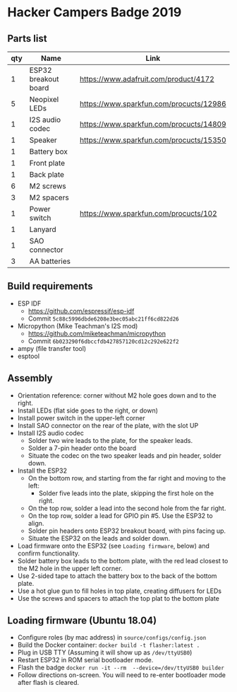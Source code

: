 # Hacker Campers Badge 2019

## Parts list

| qty | Name                 | Link                                        |
|-----|----------------------|---------------------------------------------|
| 1   | ESP32 breakout board | https://www.adafruit.com/product/4172       |
| 5   | Neopixel LEDs        | https://www.sparkfun.com/procucts/12986     |
| 1   | I2S audio codec      | https://www.sparkfun.com/procucts/14809     |
| 1   | Speaker              | https://www.sparkfun.com/procucts/15350     |
| 1   | Battery box          |                                             |
| 1   | Front plate          |                                             |
| 1   | Back plate           |                                             |
| 6   | M2 screws            |                                             |
| 3   | M2 spacers           |                                             |
| 1   | Power switch         | https://www.sparkfun.com/procucts/102       |
| 1   | Lanyard              |                                             |
| 1   | SAO connector        |                                             |
| 3   | AA batteries         |                                             |

## Build requirements

* ESP IDF
   * https://github.com/espressif/esp-idf
   * Commit `5c88c5996dbde6208e3bec05abc21ff6cd822d26`
* Micropython (Mike Teachman's I2S mod)
   * https://github.com/miketeachman/micropython
   * Commit `6b023290f6dbccfdb427857120cd12c292e622f2`
* ampy (file transfer tool)
* esptool


## Assembly

* Orientation reference: corner without M2 hole goes down and to the right.
* Install LEDs (flat side goes to the right, or down)
* Install power switch in the upper-left corner
* Install SAO connector on the rear of the plate, with the slot UP
* Install I2S audio codec
   * Solder two wire leads to the plate, for the speaker leads.
   * Solder a 7-pin header onto the board
   * Situate the codec on the two speaker leads and pin header, solder down.
* Install the ESP32
   * On the bottom row, and starting from the far right and moving to the left:
      * Solder five leads into the plate, skipping the first hole on the right.
   * On the top row, solder a lead into the second hole from the far right.
   * On the top row, solder a lead for GPIO pin \#5. Use the ESP32 to align.
   * Solder pin headers onto ESP32 breakout board, with pins facing up.
   * Situate the ESP32 on the leads and solder down.
* Load firmware onto the ESP32 (see `Loading firmware`, below) and confirm functionality.
* Solder battery box leads to the bottom plate, with the red lead closest to the M2 hole in the upper left corner.
* Use 2-sided tape to attach the battery box to the back of the bottom plate.
* Use a hot glue gun to fill holes in top plate, creating diffusers for LEDs
* Use the screws and spacers to attach the top plat to the bottom plate

## Loading firmware (Ubuntu 18.04)

* Configure roles (by mac address) in `source/configs/config.json`
* Build the Docker container: `docker build -t flasher:latest .`
* Plug in USB TTY (Assuming it will show up as `/dev/ttyUSB0`)
* Restart ESP32 in ROM serial bootloader mode.
* Flash the badge `docker run -it --rm  --device=/dev/ttyUSB0 builder`
* Follow directions on-screen. You will need to re-enter bootloader mode after flash is cleared.

